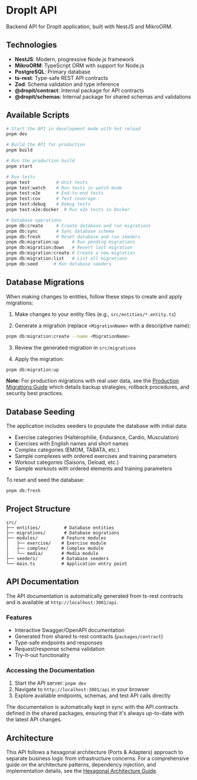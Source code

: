 # DropIt API

Backend API for DropIt application, built with NestJS and MikroORM.

## Technologies

- **NestJS**: Modern, progressive Node.js framework
- **MikroORM**: TypeScript ORM with support for Node.js
- **PostgreSQL**: Primary database
- **ts-rest**: Type-safe REST API contracts
- **Zod**: Schema validation and type inference
- **@dropit/contract**: Internal package for API contracts
- **@dropit/schemas**: Internal package for shared schemas and validations

## Available Scripts

```bash
# Start the API in development mode with hot reload
pnpm dev

# Build the API for production
pnpm build

# Run the production build
pnpm start

# Run tests
pnpm test          # Unit tests
pnpm test:watch    # Run tests in watch mode
pnpm test:e2e      # End-to-end tests
pnpm test:cov      # Test coverage
pnpm test:debug    # Debug tests
pnpm test:e2e:docker  # Run e2e tests in Docker

# Database operations
pnpm db:create     # Create database and run migrations
pnpm db:sync       # Sync database schema
pnpm db:fresh      # Reset database and run seeders
pnpm db:migration:up     # Run pending migrations
pnpm db:migration:down   # Revert last migration
pnpm db:migration:create # Create a new migration
pnpm db:migration:list   # List all migrations
pnpm db:seed      # Run database seeders
```

## Database Migrations

When making changes to entities, follow these steps to create and apply migrations:

1. Make changes to your entity files (e.g., `src/entities/*.entity.ts`)

2. Generate a migration (replace `<MigrationName>` with a descriptive name):
```bash
pnpm db:migration:create --name <MigrationName>
```

3. Review the generated migration in `src/migrations`

4. Apply the migration:
```bash
pnpm db:migration:up
```

**Note:** For production migrations with real user data, see the [Production Migrations Guide](../../docs/migrations-production.md) which details backup strategies, rollback procedures, and security best practices.

## Database Seeding

The application includes seeders to populate the database with initial data:
- Exercise categories (Haltérophilie, Endurance, Cardio, Musculation)
- Exercises with English names and short names
- Complex categories (EMOM, TABATA, etc.)
- Sample complexes with ordered exercises and training parameters
- Workout categories (Saisons, Deload, etc.)
- Sample workouts with ordered elements and training parameters

To reset and seed the database:
```bash
pnpm db:fresh
```

## Project Structure

```
src/
├── entities/         # Database entities
├── migrations/       # Database migrations
├── modules/         # Feature modules
│   ├── exercise/    # Exercise module
│   ├── complex/     # Complex module
│   └── media/       # Media module
├── seeders/         # Database seeders
└── main.ts          # Application entry point
```

## API Documentation

The API documentation is automatically generated from ts-rest contracts and is available at `http://localhost:3001/api`. 

### Features
- Interactive Swagger/OpenAPI documentation
- Generated from shared ts-rest contracts (`packages/contract`)
- Type-safe endpoints and responses
- Request/response schema validation
- Try-it-out functionality

### Accessing the Documentation
1. Start the API server: `pnpm dev`
2. Navigate to `http://localhost:3001/api` in your browser
3. Explore available endpoints, schemas, and test API calls directly

The documentation is automatically kept in sync with the API contracts defined in the shared packages, ensuring that it's always up-to-date with the latest API changes.

## Architecture

This API follows a hexagonal architecture (Ports & Adapters) approach to separate business logic from infrastructure concerns. For a comprehensive guide on the architecture patterns, dependency injection, and implementation details, see the [Hexagonal Architecture Guide](../../docs/architecture-hexagonale.md).

